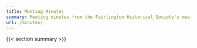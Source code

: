 ```yaml
---
title: Meeting Minutes
summary: Meeting minutes from the Fairlington Historical Society's meetings.
url: /minutes/
---
```


{{< section summary >}}